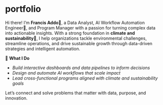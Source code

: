 # portfolio
Hi there! I’m **Francis Addo**🙋, a Data Analyst, AI Workflow Automation Engineer🤖, and Program Manager with a passion for turning complex data into actionable insights.
With a strong foundation in **climate and sustainability**🌱, I help organizations tackle environmental challenges, streamline operations, and drive sustainable growth through data-driven strategies and intelligent automation.

🔹 **What I Do**  
- *Build interactive dashboards and data pipelines to inform decisions*  
- *Design and automate AI workflows that scale impact*  
- *Lead cross-functional programs aligned with climate and sustainability goals*

Let’s connect and solve problems that matter with data, purpose, and innovation.
